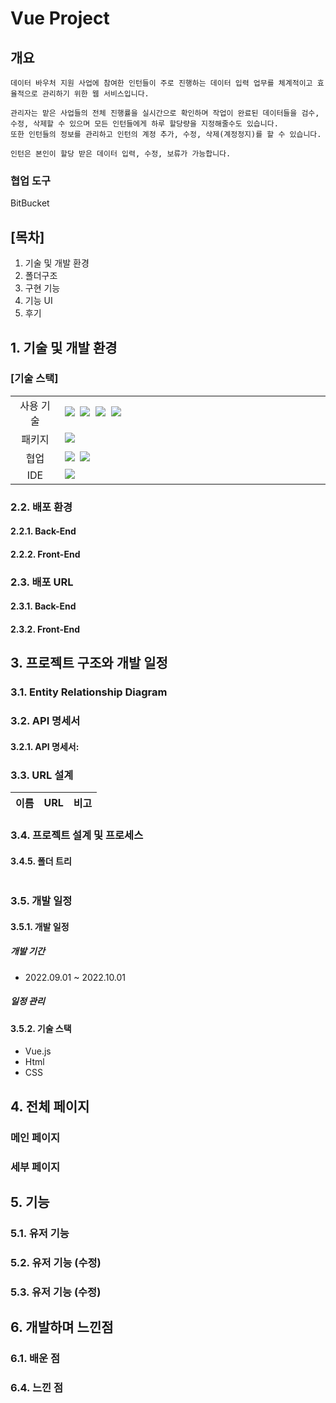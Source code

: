 # Vue Project


## 개요
```
데이터 바우처 지원 사업에 참여한 인턴들이 주로 진행하는 데이터 입력 업무를 체계적이고 효율적으로 관리하기 위한 웹 서비스입니다. 

관리자는 맡은 사업들의 전체 진행률을 실시간으로 확인하며 작업이 완료된 데이터들을 검수, 수정, 삭제할 수 있으며 모든 인턴들에게 하루 할당량을 지정해줄수도 있습니다. 
또한 인턴들의 정보를 관리하고 인턴의 계정 추가, 수정, 삭제(계정정지)를 할 수 있습니다.

인턴은 본인이 할당 받은 데이터 입력, 수정, 보류가 가능합니다.
```

### 협업 도구

BitBucket

## **[목차]**

1. 기술 및 개발 환경
2. 폴더구조
3. 구현 기능
4. 기능 UI
5. 후기

## 1. 기술 및 개발 환경

### [기술 스택]

<table>
<tr>
 <td align="center" width="100px">사용 기술</td>
 <td width="800px">
 <img src="https://img.shields.io/badge/Vue.js-35495E?style=for-the-badge&logo=vuedotjs&logoColor=4FC08D"/>&nbsp  
   <img src="https://img.shields.io/badge/axios-7F2B7B?style=for-the-badge&logo=axios&logoColor=white"/>&nbsp 
  <img src="https://img.shields.io/badge/html5-E34F26?style=for-the-badge&logo=html5&logoColor=white"/>&nbsp
  <img src="https://img.shields.io/badge/CSS3-1572B6?style=for-the-badge&logo=css3&logoColor=white"/>&nbsp
    </td>
</tr>
<tr>
 <td align="center">패키지</td>
 <td>
    <img src="https://img.shields.io/badge/npm-CB3837?style=for-the-badge&logo=NPM&logoColor=ffffff"/>&nbsp 
  </td>
</tr>
<tr>
 <td align="center">협업</td>
 <td>
    <img src="https://img.shields.io/badge/Bitbucket-2684FF?style=for-the-badge&logo=Bitbucket&logoColor=white"/>&nbsp 
    <img src="https://img.shields.io/badge/Discord-4263f5?style=for-the-badge&logo=Discord&logoColor=white"/>&nbsp  
 </td>
<tr>
 <td align="center">IDE</td>
 <td>
    <img src="https://img.shields.io/badge/VSCode-007ACC?style=for-the-badge&logo=Visual%20Studio%20Code&logoColor=white"/>&nbsp
</tr>
</table>


### 2.2. 배포 환경

#### 2.2.1. Back-End

#### 2.2.2. Front-End

### 2.3. 배포 URL

#### 2.3.1. Back-End

#### 2.3.2. Front-End


## 3. 프로젝트 구조와 개발 일정

### 3.1. Entity Relationship Diagram

### 3.2. API 명세서

#### 3.2.1. API 명세서: 

### 3.3. URL 설계
|이름|URL|비고|
|------|---|---|


### 3.4. 프로젝트 설계 및 프로세스


#### 3.4.5. 폴더 트리
```

```
### 3.5. 개발 일정

#### 3.5.1. 개발 일정
##### 개발 기간
- 2022.09.01 ~ 2022.10.01

##### 일정 관리


#### 3.5.2. 기술 스택

-   Vue.js
-   Html
-   CSS

## 4. 전체 페이지


### 메인 페이지


### 세부 페이지


## 5. 기능

### 5.1. 유저 기능
### 5.2. 유저 기능 (수정)
### 5.3. 유저 기능 (수정)



## 6. 개발하며 느낀점
### 6.1. 배운 점

### 6.4. 느낀 점


